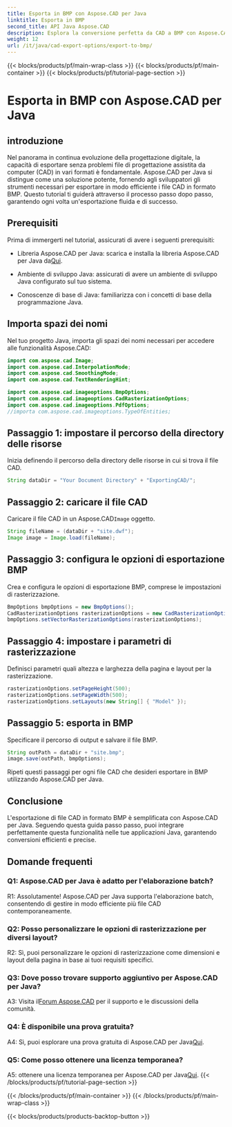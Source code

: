 ```yaml
---
title: Esporta in BMP con Aspose.CAD per Java
linktitle: Esporta in BMP
second_title: API Java Aspose.CAD
description: Esplora la conversione perfetta da CAD a BMP con Aspose.CAD per Java. Segui la nostra guida passo passo per esportazioni efficienti e precise.
weight: 12
url: /it/java/cad-export-options/export-to-bmp/
---
```


{{< blocks/products/pf/main-wrap-class >}}
{{< blocks/products/pf/main-container >}}
{{< blocks/products/pf/tutorial-page-section >}}

# Esporta in BMP con Aspose.CAD per Java

## introduzione

Nel panorama in continua evoluzione della progettazione digitale, la capacità di esportare senza problemi file di progettazione assistita da computer (CAD) in vari formati è fondamentale. Aspose.CAD per Java si distingue come una soluzione potente, fornendo agli sviluppatori gli strumenti necessari per esportare in modo efficiente i file CAD in formato BMP. Questo tutorial ti guiderà attraverso il processo passo dopo passo, garantendo ogni volta un'esportazione fluida e di successo.

## Prerequisiti

Prima di immergerti nel tutorial, assicurati di avere i seguenti prerequisiti:

- Libreria Aspose.CAD per Java: scarica e installa la libreria Aspose.CAD per Java da[Qui](https://releases.aspose.com/cad/java/).

- Ambiente di sviluppo Java: assicurati di avere un ambiente di sviluppo Java configurato sul tuo sistema.

- Conoscenze di base di Java: familiarizza con i concetti di base della programmazione Java.

## Importa spazi dei nomi

Nel tuo progetto Java, importa gli spazi dei nomi necessari per accedere alle funzionalità Aspose.CAD:

```java
import com.aspose.cad.Image;
import com.aspose.cad.InterpolationMode;
import com.aspose.cad.SmoothingMode;
import com.aspose.cad.TextRenderingHint;

import com.aspose.cad.imageoptions.BmpOptions;
import com.aspose.cad.imageoptions.CadRasterizationOptions;
import com.aspose.cad.imageoptions.PdfOptions;
//importa com.aspose.cad.imageoptions.TypeOfEntities;
```

## Passaggio 1: impostare il percorso della directory delle risorse

Inizia definendo il percorso della directory delle risorse in cui si trova il file CAD.

```java
String dataDir = "Your Document Directory" + "ExportingCAD/";
```

## Passaggio 2: caricare il file CAD

 Caricare il file CAD in un Aspose.CAD`Image` oggetto.

```java
String fileName = (dataDir + "site.dwf");
Image image = Image.load(fileName);
```

## Passaggio 3: configura le opzioni di esportazione BMP

Crea e configura le opzioni di esportazione BMP, comprese le impostazioni di rasterizzazione.

```java
BmpOptions bmpOptions = new BmpOptions();
CadRasterizationOptions rasterizationOptions = new CadRasterizationOptions();
bmpOptions.setVectorRasterizationOptions(rasterizationOptions);
```

## Passaggio 4: impostare i parametri di rasterizzazione

Definisci parametri quali altezza e larghezza della pagina e layout per la rasterizzazione.

```java
rasterizationOptions.setPageHeight(500);
rasterizationOptions.setPageWidth(500);
rasterizationOptions.setLayouts(new String[] { "Model" });
```

## Passaggio 5: esporta in BMP

Specificare il percorso di output e salvare il file BMP.

```java
String outPath = dataDir + "site.bmp";
image.save(outPath, bmpOptions);
```

Ripeti questi passaggi per ogni file CAD che desideri esportare in BMP utilizzando Aspose.CAD per Java.

## Conclusione

L'esportazione di file CAD in formato BMP è semplificata con Aspose.CAD per Java. Seguendo questa guida passo passo, puoi integrare perfettamente questa funzionalità nelle tue applicazioni Java, garantendo conversioni efficienti e precise.

## Domande frequenti

### Q1: Aspose.CAD per Java è adatto per l'elaborazione batch?

R1: Assolutamente! Aspose.CAD per Java supporta l'elaborazione batch, consentendo di gestire in modo efficiente più file CAD contemporaneamente.

### Q2: Posso personalizzare le opzioni di rasterizzazione per diversi layout?

R2: Sì, puoi personalizzare le opzioni di rasterizzazione come dimensioni e layout della pagina in base ai tuoi requisiti specifici.

### Q3: Dove posso trovare supporto aggiuntivo per Aspose.CAD per Java?

 A3: Visita il[Forum Aspose.CAD](https://forum.aspose.com/c/cad/19) per il supporto e le discussioni della comunità.

### Q4: È disponibile una prova gratuita?

 A4: Sì, puoi esplorare una prova gratuita di Aspose.CAD per Java[Qui](https://releases.aspose.com/).

### Q5: Come posso ottenere una licenza temporanea?

 A5: ottenere una licenza temporanea per Aspose.CAD per Java[Qui](https://purchase.aspose.com/temporary-license/).
{{< /blocks/products/pf/tutorial-page-section >}}

{{< /blocks/products/pf/main-container >}}
{{< /blocks/products/pf/main-wrap-class >}}

{{< blocks/products/products-backtop-button >}}
